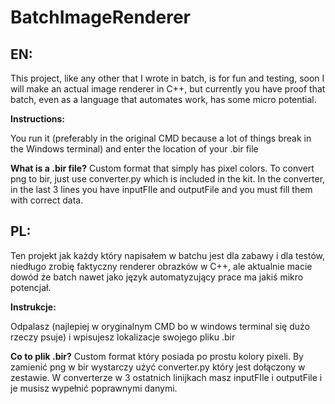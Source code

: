 # BatchImageRenderer
## EN:
This project, like any other that I wrote in batch, is for fun and testing, soon I will make an actual image renderer in C++, 
but currently you have proof that batch, even as a language that automates work, has some micro potential.

**Instructions:**

You run it (preferably in the original CMD because a lot of things break in the Windows terminal) and enter the location of your .bir file

**What is a .bir file?**
Custom format that simply has pixel colors. To convert png to bir, just use converter.py which is included in the kit. In the converter, 
in the last 3 lines you have inputFIle and outputFile and you must fill them with correct data.

## PL:

Ten projekt jak każdy który napisałem w batchu jest dla zabawy i dla testów, niedługo zrobię faktyczny renderer obrazków w C++,
ale aktualnie macie dowód że batch nawet jako język automatyzujący prace ma jakiś mikro potencjał.

**Instrukcje:**

Odpalasz (najlepiej w oryginalnym CMD bo w windows terminal się dużo rzeczy psuje) i wpisujesz lokalizacje swojego pliku .bir

**Co to plik .bir?** Custom format który posiada po prostu kolory pixeli. By zamienić png w bir wystarczy użyć converter.py który jest dołączony w zestawie. 
W converterze w 3 ostatnich linijkach masz inputFIle i outputFile i je musisz wypełnić poprawnymi danymi.
